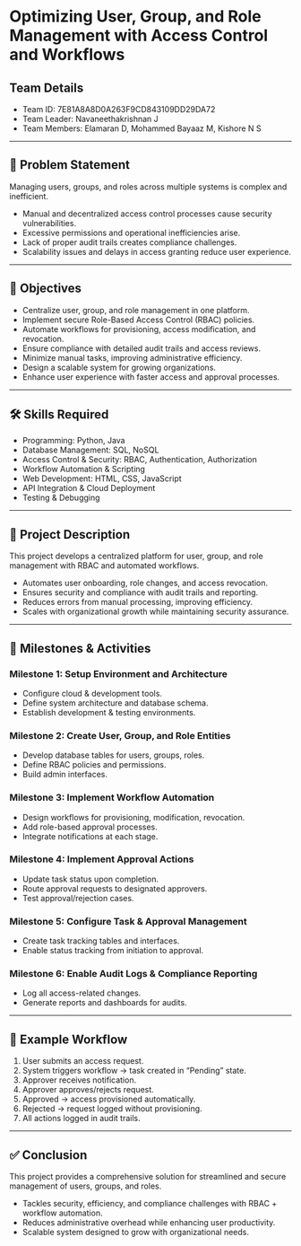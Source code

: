 # Optimizing User, Group, and Role Management with Access Control and Workflows

## Team Details
- Team ID: 7E81A8A8D0A263F9CD843109DD29DA72  
- Team Leader: Navaneethakrishnan J  
- Team Members: Elamaran D, Mohammed Bayaaz M, Kishore N S  

---

## 📌 Problem Statement
Managing users, groups, and roles across multiple systems is complex and inefficient.  
- Manual and decentralized access control processes cause security vulnerabilities.  
- Excessive permissions and operational inefficiencies arise.  
- Lack of proper audit trails creates compliance challenges.  
- Scalability issues and delays in access granting reduce user experience.  

---

## 🎯 Objectives
- Centralize user, group, and role management in one platform.  
- Implement secure Role-Based Access Control (RBAC) policies.  
- Automate workflows for provisioning, access modification, and revocation.  
- Ensure compliance with detailed audit trails and access reviews.  
- Minimize manual tasks, improving administrative efficiency.  
- Design a scalable system for growing organizations.  
- Enhance user experience with faster access and approval processes.  

---

## 🛠 Skills Required
- Programming: Python, Java  
- Database Management: SQL, NoSQL  
- Access Control & Security: RBAC, Authentication, Authorization  
- Workflow Automation & Scripting  
- Web Development: HTML, CSS, JavaScript  
- API Integration & Cloud Deployment  
- Testing & Debugging  

---

## 📖 Project Description
This project develops a centralized platform for user, group, and role management with RBAC and automated workflows.  

- Automates user onboarding, role changes, and access revocation.  
- Ensures security and compliance with audit trails and reporting.  
- Reduces errors from manual processing, improving efficiency.  
- Scales with organizational growth while maintaining security assurance.  

---

## 🚀 Milestones & Activities

### Milestone 1: Setup Environment and Architecture
- Configure cloud & development tools.  
- Define system architecture and database schema.  
- Establish development & testing environments.  

### Milestone 2: Create User, Group, and Role Entities
- Develop database tables for users, groups, roles.  
- Define RBAC policies and permissions.  
- Build admin interfaces.  

### Milestone 3: Implement Workflow Automation
- Design workflows for provisioning, modification, revocation.  
- Add role-based approval processes.  
- Integrate notifications at each stage.  

### Milestone 4: Implement Approval Actions
- Update task status upon completion.  
- Route approval requests to designated approvers.  
- Test approval/rejection cases.  

### Milestone 5: Configure Task & Approval Management
- Create task tracking tables and interfaces.  
- Enable status tracking from initiation to approval.  

### Milestone 6: Enable Audit Logs & Compliance Reporting
- Log all access-related changes.  
- Generate reports and dashboards for audits.  

---

## 🔄 Example Workflow
1. User submits an access request.  
2. System triggers workflow → task created in “Pending” state.  
3. Approver receives notification.  
4. Approver approves/rejects request.  
5. Approved → access provisioned automatically.  
6. Rejected → request logged without provisioning.  
7. All actions logged in audit trails.  

---

## ✅ Conclusion
This project provides a comprehensive solution for streamlined and secure management of users, groups, and roles.  

- Tackles security, efficiency, and compliance challenges with RBAC + workflow automation.  
- Reduces administrative overhead while enhancing user productivity.  
- Scalable system designed to grow with organizational needs.
